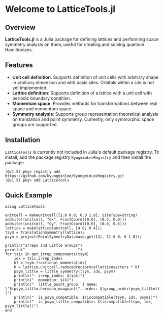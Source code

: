 # Welcome to LatticeTools.jl


## Overview

**LatticeTools.jl** is a Julia package for defining lattices and performing space symmetry analysis on them, useful for creating and solving quantum Hamiltonians.

## Features
- **Unit cell definition**: Supports definition of unit cells with arbitrary shape in arbitrary dimension and with basis sites. Orbitals within a site is not yet implemented.
- **Lattice definition**: Supports definition of a lattice with a unit cell with periodic boundary condition.
- **Momentum space**: Provides methods for transformations between real space and momentum space.
- **Symmetry analysis**: Supports group representation theoretical analysis on translation and point symmetry. Currently, only symmorphic space groups are supported.


## Installation

`LatticeTools` is currently not included in Julia's default package registry.
To install, add the package registry `KyugminLeeRegistry` and then install the package:
```julia-repl
(@v1.5) pkg> registry add https://github.com/kyungminlee/KyungminLeeRegistry.git
(@v1.5) pkg> add LatticeTools
```


## Quick Example

```@example example-unitcell
using LatticeTools

unitcell = makeunitcell([1.0 0.0; 0.0 1.0]; SiteType=String)
addsite!(unitcell, "Ox", FractCoord([0,0], [0.5, 0.0]))
addsite!(unitcell, "Oy", FractCoord([0,0], [0.0, 0.5]))
lattice = makelattice(unitcell, [4 0; 0 4]);
tsym = TranslationSymmetry(lattice);
psym = project(PointSymmetryDatabase.get(13), [1 0 0; 0 1 0]);

println("Irreps and Little Groups")
println("------------------------")
for tsic in get_irrep_components(tsym)
    idx = tsic.irrep_index
    kf = tsym.fractional_momenta[idx]
    k = lattice.unitcell.reducedreciprocallatticevectors * kf
    psym_little = little_symmetry(tsym, idx, psym)
    println("- irrep_index: $(idx)")
    println("  momentum: $(k)")
    println("  little_point_group: { name: \"$(psym_little.hermann_mauguin)\", order: $(group_order(psym_little)) }")
    println("  is_psym_compatible: $(iscompatible(tsym, idx, psym))")
    println("  is_psym_little_compatible: $(iscompatible(tsym, idx, psym_little))")
end
```